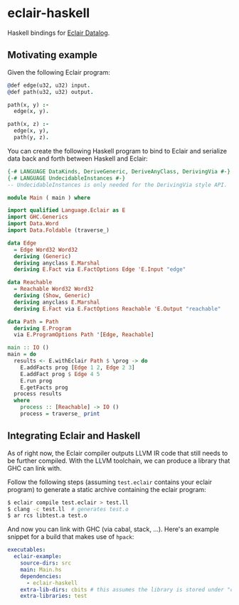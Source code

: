 # eclair-haskell

Haskell bindings for [Eclair Datalog](https://github.com/luc-tielen/eclair-lang.git).

## Motivating example

Given the following Eclair program:

```prolog
@def edge(u32, u32) input.
@def path(u32, u32) output.

path(x, y) :-
  edge(x, y).

path(x, z) :-
  edge(x, y),
  path(y, z).
```

You can create the following Haskell program to bind to Eclair and serialize
data back and forth between Haskell and Eclair:

```haskell
{-# LANGUAGE DataKinds, DeriveGeneric, DeriveAnyClass, DerivingVia #-}
{-# LANGUAGE UndecidableInstances #-}
-- UndecidableInstances is only needed for the DerivingVia style API.

module Main ( main ) where

import qualified Language.Eclair as E
import GHC.Generics
import Data.Word
import Data.Foldable (traverse_)

data Edge
  = Edge Word32 Word32
  deriving (Generic)
  deriving anyclass E.Marshal
  deriving E.Fact via E.FactOptions Edge 'E.Input "edge"

data Reachable
  = Reachable Word32 Word32
  deriving (Show, Generic)
  deriving anyclass E.Marshal
  deriving E.Fact via E.FactOptions Reachable 'E.Output "reachable"

data Path = Path
  deriving E.Program
  via E.ProgramOptions Path '[Edge, Reachable]

main :: IO ()
main = do
  results <- E.withEclair Path $ \prog -> do
    E.addFacts prog [Edge 1 2, Edge 2 3]
    E.addFact prog $ Edge 4 5
    E.run prog
    E.getFacts prog
  process results
  where
    process :: [Reachable] -> IO ()
    process = traverse_ print
```

## Integrating Eclair and Haskell

As of right now, the Eclair compiler outputs LLVM IR code that still needs to be
further compiled. With the LLVM toolchain, we can produce a library that GHC can
link with.

Follow the following steps (assuming `test.eclair` contains your eclair program) to
generate a static archive containing the eclair program:

```bash
$ eclair compile test.eclair > test.ll
$ clang -c test.ll  # generates test.o
$ ar rcs libtest.a test.o
```

And now you can link with GHC (via cabal, stack, ...). Here's an example snippet
for a build that makes use of `hpack`:

```yaml
executables:
  eclair-example:
    source-dirs: src
    main: Main.hs
    dependencies:
      - eclair-haskell
    extra-lib-dirs: cbits # this assumes the library is stored under "cbits/"
    extra-libraries: test
```
